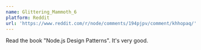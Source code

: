 ```yaml
---
name: Glittering_Mammoth_6
platform: Reddit
url: 'https://www.reddit.com/r/node/comments/194pjpv/comment/khhopaq/'
---
```


Read the book "Node.js Design Patterns". It's very good.
